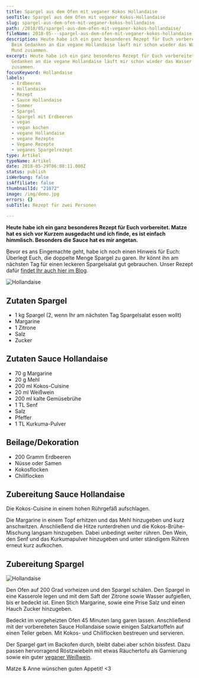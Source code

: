 ```yaml
---
title: Spargel aus dem Ofen mit veganer Kokos Hollandaise
seoTitle: Spargel aus dem Ofen mit veganer Kokos-Hollandaise
slug: spargel-aus-dem-ofen-mit-veganer-kokos-hollandaise
path: /2018/05/spargel-aus-dem-ofen-mit-veganer-kokos-hollandaise/
fileName: 2018-05---spargel-aus-dem-ofen-mit-veganer-kokos-hollandaise.md
description: Heute habe ich ein ganz besonderes Rezept für Euch vorbereitet.
  Beim Gedanken an die vegane Hollandaise läuft mir schon wieder das Wasser im
  Mund zusammen.
excerpt: Heute habe ich ein ganz besonderes Rezept für Euch vorbereitet. Beim
  Gedanken an die vegane Hollandaise läuft mir schon wieder das Wasser im Mund
  zusammen.
focusKeyword: Hollandaise
labels:
  - Erdbeeren
  - Hollandaise
  - Rezept
  - Sauce Hollandaise
  - Sommer
  - Spargel
  - Spargel mit Erdbeeren
  - vegan
  - vegan kochen
  - vegane Hollandaise
  - vegane Rezepte
  - Vegane Rezepte
  - veganes Spargelrezept
type: Artikel
typeName: Artikel
date: 2018-05-29T06:08:11.000Z
status: publish
isWerbung: false
isAffiliate: false
thumbnailId: "21072"
image: /img/demo.jpg
errors: {}
subTitle: Rezept für zwei Personen
  
---
```


**Heute habe ich ein ganz besonderes Rezept für Euch vorbereitet. Matze hat es
sich vor Kurzem ausgedacht und ich finde, es ist einfach himmlisch. Besonders
die Sauce hat es mir angetan.**

Bevor es ans Eingemachte geht, habe ich noch einen Hinweis für Euch: Überlegt
Euch, die doppelte Menge Spargel zu garen. Ihr könnt ihn am nächsten Tag für
einen leckeren Spargelsalat gut gebrauchen. Unser Rezept dafür
[findet Ihr auch hier im Blog](/2018/06/spargelsalat-mit-erdbeeren/).

![Hollandaise](http://cardamonchai.com/wp-content/uploads/2018/05/42239598271_5631e21f67_z-400x300.jpg)

## Zutaten Spargel

- 1 kg Spargel (2, wenn Ihr am nächsten Tag Spargelsalat essen wollt)
- Margarine
- 1 Zitrone
- Salz
- Zucker

## Zutaten Sauce Hollandaise

- 70 g Margarine
- 20 g Mehl
- 200 ml Kokos-Cuisine
- 20 ml Weißwein
- 200 ml kalte Gemüsebrühe
- 1 TL Senf
- Salz
- Pfeffer
- 1 TL Kurkuma-Pulver

## Beilage/Dekoration

- 200 Gramm Erdbeeren
- Nüsse oder Samen
- Kokosflocken
- Chiliflocken

## Zubereitung Sauce Hollandaise

Die Kokos-Cuisine in einem hohen Rührgefäß aufschlagen.

Die Margarine in einem Topf erhitzen und das Mehl hinzugeben und kurz
anschwitzen. Anschließend die Hitze runterdrehen und die Kokos-Brühe-Mischung
langsam hinzugeben. Dabei unbedingt weiter rühren. Den Wein, den Senf und das
Kurkumapulver hinzugeben und unter ständigem Rühren erneut kurz aufkochen.

## Zubereitung Spargel

![Hollandaise](http://cardamonchai.com/wp-content/uploads/2018/05/28366344238_1bb89e6776_z-400x300.jpg)

Den Ofen auf 200 Grad vorheizen und den Spargel schälen. Den Spargel in eine
Kasserole legen und mit dem Saft der Zitrone sowie Wasser aufgießen, bis er
bedeckt ist. Einen Stich Margarine, sowie eine Prise Salz und einen Hauch Zucker
hinzugeben.

Bedeckt im vorgeheizten Ofen 45 Minuten lang garen lassen. Anschließend mit der
vorbereiteten Sauce Hollandaise sowie einigen Salzkartoffeln auf einen Teller
geben. Mit Kokos- und Chiliflocken bestreuen und servieren.

Der Spargel gart im Backofen durch, bleibt dabei aber schön bissfest. Dazu
passen hervorragend Röstzwiebeln mit etwas Räuchertofu als Garnierung sowie ein
guter
[veganer Weißwein](/2014/12/versteckte-tierische-inhaltsstoffe-in-lebensmitteln/).

Matze &amp; Anne wünschen guten Appetit! &lt;3

  